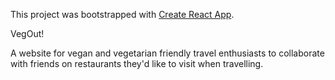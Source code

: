 This project was bootstrapped with [Create React App](https://github.com/facebook/create-react-app).

VegOut! 

A website for vegan and vegetarian friendly travel enthusiasts to collaborate with friends on restaurants they'd like to visit when travelling. 



